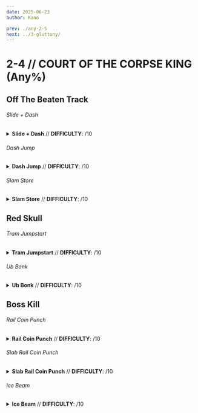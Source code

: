 ```yaml
---
date: 2025-06-23
author: Kano

prev: ./any-2-S
next: ../3-gluttony/
---
```


# 2-4 // COURT OF THE CORPSE KING (Any%)

## Off The Beaten Track

<div class="hidden-header">

###### Slide + Dash

</div>

<details class="easy">
    <summary>
        <b>Slide + Dash</b> // <b>DIFFICULTY</b>: /10
    </summary>
    <p>
     Start off by sliding until you are past the red room door, then turn right and dash into corner so that the door pushes you while it opens. This will cause you to get stuck inbetween the door in and the wall. Next face out of bounds then spam slide until you clip out.
     <p>
      </p>
     Look towards the checkpoint floating in the void and <a href="/speedrun-tech#flick-ub">Flick Ub</a>
     <p>
      </p>
     Once you are lower than the checkpoint, <a href="/speedrun-tech#rocket-ride">Rocket Ride</a> angle the rocket down slightly, then shoot it with the revolver to boost yourself into the checkpoint.
    </p>
</details>

<div class="hidden-header">

###### Dash Jump

</div>

<details class="easy">
    <summary>
        <b>Dash Jump</b> // <b>DIFFICULTY</b>: /10
    </summary>
    <p>
     Start off by <a href="/speedrun-tech#dash-jumping">Dash Jumping</a>, then right as you land, hold back and right and slide into the corner so that the door pushes you while it opens. This will cause you to get stuck inbetween the door in and the wall. Next face out of bounds then spam slide until you clip out.
     <p>
      </p>
     Look towards the checkpoint floating in the void and <a href="/speedrun-tech#flick-ub">Flick Ub</a>
     <p>
      </p>
     Once you are lower than the checkpoint, <a href="/speedrun-tech#rocket-ride">Rocket Ride</a> angle the rocket down slightly, then shoot it with the revolver to boost yourself into the checkpoint.
    </p>
</details>

<div class="hidden-header">

###### Slam Store

</div>

<details class="easy">
    <summary>
        <b>Slam Store</b> // <b>DIFFICULTY</b>: /10
    </summary>
    <p>
     Start off by performing a <a href="/speedrun-tech#slam-store">Slam Store</a> in the starting room, then sliding, when you land hold back and right and slide into the corner so that the door pushes you while it opens. This will cause you to get stuck inbetween the door in and the wall. Next face out of bounds then spam slide until you clip out. 
     <p>
      </p>
     Look towards the checkpoint floating in the void and <a href="/speedrun-tech#flick-ub">Flick Ub</a>
     <p>
      </p>
     Once you are lower than the checkpoint, <a href="/speedrun-tech#rocket-ride">Rocket Ride</a> angle the rocket down slightly, then shoot it with the revolver to boost yourself into the checkpoint.
    </p>
</details>

## Red Skull

<div class="hidden-header">

###### Tram Jumpstart

</div>

<details class="easy">
    <summary>
        <b>Tram Jumpstart</b> // <b>DIFFICULTY</b>: /10
    </summary>
    <p>
     Jumpstart the tram and move it forward, then wait until it stops. Jump and dash twice over the front of the tram, then turn right and use whiplash to grab the skull and checkpoint.
    </p>
</details>

<div class="hidden-header">

###### Ub Bonk

</div>

<details class="easy">
    <summary>
        <b>Ub Bonk</b> // <b>DIFFICULTY</b>: /10
    </summary>
    <p>
     Move backwards slightly so that you wont interact with the tram, then <a href="/speedrun-tech#ce-boost-core-eject-boost">CE Boost</a>.
     <p>
      </p>
      Wait until you are slightly in front of the ceiling of the doorway then <a href="/speedrun-tech#flick-ub">Flick UB</a> so that you bonk. 
    <p>
      </p>
      When you land turn left and <a href="/speedrun-tech#slide-jump">Slide Jump</a>, maintaining speed from the <a href="/speedrun-tech#flick-ub">Flick UB</a>. <a href="/speedrun-tech#slide-jump">Slide Jump</a> again, then dash twice into the doorway, turn right and use whiplash to grab the skull, then checkpoint.
    </p>
</details>

## Boss Kill

<div class="hidden-header">

###### Rail Coin Punch

</div>

<details class="easy">
    <summary>
        <b>Rail Coin Punch</b> // <b>DIFFICULTY</b>: /10
    </summary>
    <p>
     To be added
    </p>
</details>

<div class="hidden-header">

###### Slab Rail Coin Punch

</div>

<details class="easy">
    <summary>
        <b>Slab Rail Coin Punch</b> // <b>DIFFICULTY</b>: /10
    </summary>
    <p>
     Jump, dash forward, turn left and place the skull using whiplash.
     <p>
      </p>
     Place a sawtrap with 5 blue saws and an overheat saw on the ceiling.
     <p>
      </p>
     Fire a uncharged core eject straight up, then shoot it with a revolver to boost yourself up. Throw 3 coins as you move up. Begin charging a slab piercer charge shot and slam jump, then fire the <a href="/speedrun-tech#ricostacks">piercer shot and electric rail</a> straight up, look down, throw a coin down, and <a href="/speedrun-tech#coin-punch">Punch it</a> as the rail chains to it.
     <p>
      </p>
      Activate freezeframe and fire a rocket, then a <a href="/speedrun-tech#pboost-projectile-boost">Projectile Boost</a> and repeat until you have five frozen rocckets, then unfreeze as you fire the final one. 
      <p>
      </p>
      <a href="/speedrun-tech#ce-boost-exit">CE Boost Exit</a>
    </p>
</details>

<div class="hidden-header">

###### Ice Beam

</div>

<details class="easy">
    <summary>
        <b>Ice Beam</b> // <b>DIFFICULTY</b>: /10
    </summary>
    <p>
     To be added
    </p>
</details>

